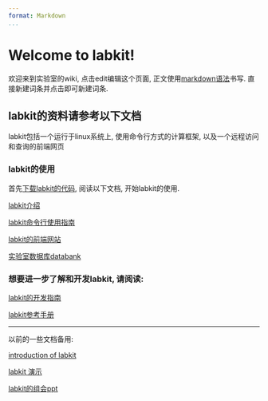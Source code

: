 ```yaml
---
format: Markdown
...
```


# Welcome to labkit!

欢迎来到实验室的wiki, 点击edit编辑这个页面, 正文使用[markdown语法]()书写. 直接新建词条并点击即可新建词条.


## labkit的资料请参考以下文档

labkit包括一个运行于linux系统上, 使用命令行方式的计算框架, 以及一个远程访问和查询的前端网页

### labkit的使用
首先[下载labkit的代码](https://github.com/lhrkkk/labkit), 阅读以下文档, 开始labkit的使用.

[labkit介绍]()

[labkit命令行使用指南]()

[labkit的前端网站](http://localhost:3450)  

[实验室数据库databank](http://localhost)

### 想要进一步了解和开发labkit, 请阅读:

[labkit的开发指南]()

[labkit参考手册](http://labkit.readthedocs.io/en/latest/index.html)

----

以前的一些文档备用:

[introduction of labkit]()

[labkit 演示]()

[labkit的组会ppt](smb://210.45.66.90/)
